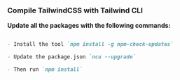 ### Compile TailwindCSS with Tailwind CLI



**Update all the packages with the following commands:**


```markdown

- Install the tool `npm install -g npm-check-updates`

- Update the package.json `ncu --upgrade`

- Then run `npm install`

```





